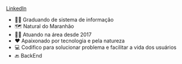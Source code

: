  <a href="https://www.linkedin.com/in/odenilsonmarques/">LinkedIn</a>

- 👨‍🎓 Graduando de sistema de informação
- 🗺️ Natural do Maranhão 
- 👨‍💼 Atuando na área desde 2017
- ❤️ Apaixonado por tecnologia e pela natureza
- 💻 Codifico para solucionar problema e facilitar a vida dos usuários
- 🔙 BackEnd 


